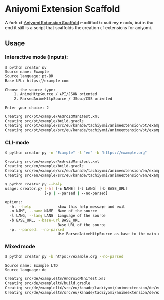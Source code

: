 # Aniyomi Extension Scaffold
A fork of [Aniyomi Extension Scaffold](https://github.com/tora-o/aniyomi-extension-scaffold) modified to suit my needs, but in the end it still is a script that scaffolds the creation of extensions for aniyomi.

## Usage

### Interactive mode (inputs):

```bash
$ python creator.py
Source name: Example
Source language: pt-BR
Base URL: https://example.com

Choose the source type:
    1. AnimeHttpSource / API/JSON oriented
    2. ParsedAnimeHttpSource / JSoup/CSS oriented

Enter your choice: 2

Creating src/pt/example/AndroidManifest.xml
Creating src/pt/example/build.gradle
Creating src/pt/example/src/eu/kanade/tachiyomi/animeextension/pt/example/Example.kt
Creating src/pt/example/src/eu/kanade/tachiyomi/animeextension/pt/example/ExampleUrlActivity.kt
```
### CLI-mode
```bash
$ python creator.py -n "Example" -l "en" -b "https://example.org"

Creating src/en/example/AndroidManifest.xml
Creating src/en/example/build.gradle
Creating src/en/example/src/eu/kanade/tachiyomi/animeextension/en/example/Example.kt
Creating src/en/example/src/eu/kanade/tachiyomi/animeextension/en/example/ExampleUrlActivity.kt

$ python creator.py --help
usage: creator.py [-h] [-n NAME] [-l LANG] [-b BASE_URL]
                  [-p | --parsed | --no-parsed]

options:
  -h, --help            show this help message and exit
  -n NAME, --name NAME  Name of the source
  -l LANG, --lang LANG  Language of the source
  -b BASE_URL, --base-url BASE_URL
                        Base URL of the source
  -p, --parsed, --no-parsed
                        Use ParsedAnimeHttpSource as base to the main class

```

### Mixed mode

```bash
$ python creator.py -b https://example.org --no-parsed

Source name: Example LTD
Source language: de

Creating src/de/exampleltd/AndroidManifest.xml
Creating src/de/exampleltd/build.gradle
Creating src/de/exampleltd/src/eu/kanade/tachiyomi/animeextension/de/exampleltd/ExampleLTD.kt
Creating src/de/exampleltd/src/eu/kanade/tachiyomi/animeextension/de/exampleltd/ExampleLTDUrlActivity.kt
```
